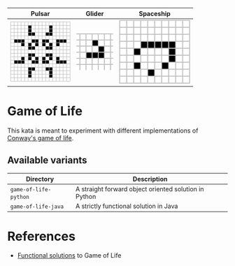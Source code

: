 | Pulsar | Glider | Spaceship |
| ------ | ------ | --------- |
| ![Pulsar](./assets/Game_of_life_pulsar.gif) | ![Glider](./assets/Game_of_life_animated_glider.gif) | ![Spaceship](./assets/Animated_Mwss.gif) | 

# Game of Life

This kata is meant to experiment with different implementations
of [Conway's game of life](https://en.wikipedia.org/wiki/Conway%27s_Game_of_Life).

## Available variants

| Directory | Description |
| --------- | ----------- |
| `game-of-life-python`| A straight forward object oriented solution in Python |
| `game-of-life-java`  | A strictly functional solution in Java                |

# References

- [Functional solutions](http://programmablelife.blogspot.com/search/label/conways-game-of-life) to Game of Life
